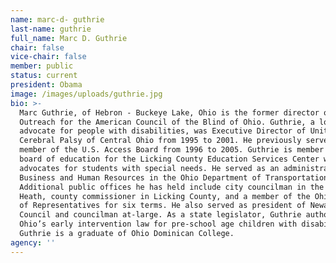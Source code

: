 ```yaml
---
name: marc-d- guthrie
last-name: guthrie
full_name: Marc D. Guthrie
chair: false
vice-chair: false
member: public
status: current
president: Obama
image: /images/uploads/guthrie.jpg
bio: >-
  Marc Guthrie, of Hebron - Buckeye Lake, Ohio is the former director of Public
  Outreach for the American Council of the Blind of Ohio. Guthrie, a long-time
  advocate for people with disabilities, was Executive Director of United
  Cerebral Palsy of Central Ohio from 1995 to 2001. He previously served as a
  member of the U.S. Access Board from 1996 to 2005. Guthrie is member of the
  board of education for the Licking County Education Services Center where he
  advocates for students with special needs. He served as an administrator of
  Business and Human Resources in the Ohio Department of Transportation.
  Additional public offices he has held include city councilman in the city of
  Heath, county commissioner in Licking County, and a member of the Ohio House
  of Representatives for six terms. He also served as president of Newark City
  Council and councilman at-large. As a state legislator, Guthrie authored
  Ohio’s early intervention law for pre-school age children with disabilities.
  Guthrie is a graduate of Ohio Dominican College.
agency: ''
---
```


